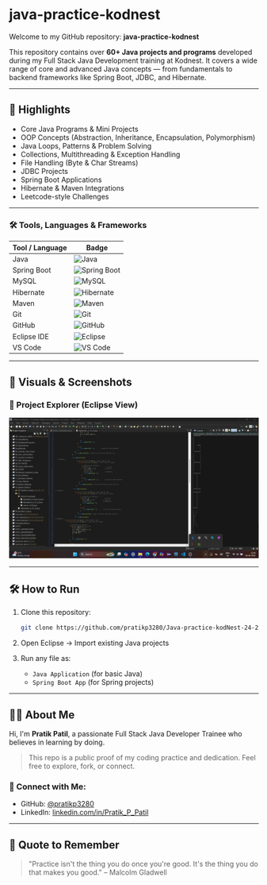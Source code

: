 # java-practice-kodnest

Welcome to my GitHub repository: **java-practice-kodnest**

This repository contains over **60+ Java projects and programs** developed during my Full Stack Java Development training at Kodnest. It covers a wide range of core and advanced Java concepts — from fundamentals to backend frameworks like Spring Boot, JDBC, and Hibernate.

---

## 🚀 Highlights

- Core Java Programs & Mini Projects
- OOP Concepts (Abstraction, Inheritance, Encapsulation, Polymorphism)
- Java Loops, Patterns & Problem Solving
- Collections, Multithreading & Exception Handling
- File Handling (Byte & Char Streams)
- JDBC Projects
- Spring Boot Applications
- Hibernate & Maven Integrations
- Leetcode-style Challenges

---

### 🛠️ Tools, Languages & Frameworks

| Tool / Language | Badge |
|------------------|--------|
| Java             | ![Java](https://img.shields.io/badge/Java-ED8B00?style=for-the-badge&logo=java&logoColor=white) |
| Spring Boot      | ![Spring Boot](https://img.shields.io/badge/Spring_Boot-6DB33F?style=for-the-badge&logo=spring-boot&logoColor=white) |
| MySQL            | ![MySQL](https://img.shields.io/badge/MySQL-00758F?style=for-the-badge&logo=mysql&logoColor=white) |
| Hibernate        | ![Hibernate](https://img.shields.io/badge/Hibernate-59666C?style=for-the-badge&logo=hibernate&logoColor=white) |
| Maven            | ![Maven](https://img.shields.io/badge/Maven-C71A36?style=for-the-badge&logo=apachemaven&logoColor=white) |
| Git              | ![Git](https://img.shields.io/badge/Git-F05032?style=for-the-badge&logo=git&logoColor=white) |
| GitHub           | ![GitHub](https://img.shields.io/badge/GitHub-181717?style=for-the-badge&logo=github&logoColor=white) |
| Eclipse IDE      | ![Eclipse](https://img.shields.io/badge/Eclipse-2C2255?style=for-the-badge&logo=eclipse-ide&logoColor=white) |
| VS Code          | ![VS Code](https://img.shields.io/badge/VS%20Code-007ACC?style=for-the-badge&logo=visual-studio-code&logoColor=white) |

---

## 📸 Visuals & Screenshots

### 📌 Project Explorer (Eclipse View)
![Eclipse View](Readme_images/eclipse_project_explorer.png)


---

## 🛠️ How to Run

1. Clone this repository:
   ```bash
   git clone https://github.com/pratikp3280/Java-practice-kodNest-24-25.git
   ```

2. Open Eclipse → Import existing Java projects

3. Run any file as:
   - `Java Application` (for basic Java)
   - `Spring Boot App` (for Spring projects)

---

## 👨‍💻 About Me

Hi, I'm **Pratik Patil**, a passionate Full Stack Java Developer Trainee who believes in learning by doing.

> This repo is a public proof of my coding practice and dedication. Feel free to explore, fork, or connect.

### 🔗 Connect with Me:
- GitHub: [@pratikp3280](https://github.com/YOUR_USERNAME)
- LinkedIn: [linkedin.com/in/Pratik_P_Patil](https://www.linkedin.com/in/pratik-p-patil-1485aa1bb/)

---

## 💬 Quote to Remember

> "Practice isn't the thing you do once you're good. It's the thing you do that makes you good." – Malcolm Gladwell
